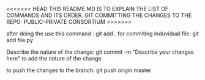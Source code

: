 <<<<<<< HEAD
THIS README.MD IS TO EXPLAIN THE LIST OF COMMANDS AND ITS ORDER.
GIT COMMITTING THE CHANGES TO THE REPO: PUBLIC-PRIVATE CONSORTIUM >>>>>>> 

after doing the use this command : git add . 
            for commiting induvidual file: git add file.py

Describe the nature of the change: git commit -m "Describe your changes here"
            to add the nature of the change 



to push the changes to the branch: git push origin master



